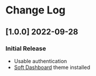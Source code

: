 # Change Log

## [1.0.0] 2022-09-28
### Initial Release

- Usable authentication
- [Soft Dashboard](https://github.com/app-generator/django-admin-soft-dashboard) theme installed
